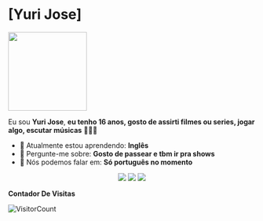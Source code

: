 # [Yuri Jose] 
<img src="https://media0.giphy.com/media/fE4FCOe9pNHjWFIaTm/source.gif" width="160px">

Eu sou <strong>Yuri Jose</strong>, <strong> eu tenho 16 anos, gosto de assirti filmes ou series, jogar algo, escutar músicas</strong> 👨🏻‍💻 

- 🚀 Atualmente estou aprendendo: <strong>Inglês</strong> 
- 💬 Pergunte-me sobre: <strong>Gosto de passear e tbm ir pra shows</strong>
- 📣 Nós podemos falar em: <strong>Só português no momento</strong>

<div align="center">

  <a href="#" alt="Gmail">
    <img src="https://img.shields.io/badge/-Gmail-FF0000?style=flat-square&labelColor=FF0000&logo=gmail&logoColor=white&link=LINK-DO-SEU-EMAIL"/></a>

  <a href="#" alt="Linkedin">
    <img src="https://img.shields.io/badge/-Linkedin-0e76a8?style=flat-square&logo=Linkedin&logoColor=white&link=LINK-DO-SEU-LINKEDIN" /></a>

  <a href="#" alt="Instagram">
    <img src="https://img.shields.io/badge/-Instagram-DF0174?style=flat-square&labelColor=DF0174&logo=instagram&logoColor=white&link=LINK-DO-SEU-INSTAGRAM"/></a>

</div>

**Contador De Visitas**

![VisitorCount](https://profile-counter.glitch.me/{YuriJosef}/count.svg)
